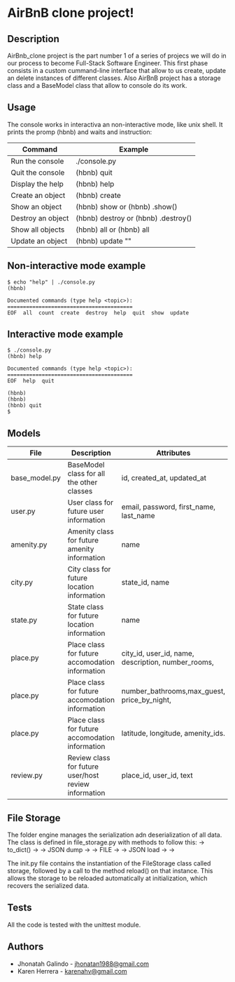 # AirBnB clone project!

## Description

AirBnb_clone project is the part number 1 of a series of projecs we will do in our process to become Full-Stack Software Engineer. This first phase consists in a custom cummand-line interface that allow to us create, update an delete instances of different classes. Also AirBnB project has a storage class and a BaseModel class that allow to console do its work.

## Usage
The console works in interactiva an non-interactive mode, like unix shell. It prints the promp (hbnb) and waits and instruction:

Command                  | Example
--------                 | -------------
Run the console          | ./console.py
Quit the console         | (hbnb) quit
Display the help         | (hbnb) help <command>
Create an object         | (hbnb) create <class>
Show an object           | (hbnb) show <class> <id> or (hbnb) <class>.show(<id>)
Destroy an object        | (hbnb) destroy <class> <id> or (hbnb) <class>.destroy(<id>)
Show all objects         | (hbnb) all or (hbnb) all <class>
Update an object         | (hbnb) update <class> <id> <attribute name> "<attribute value>"

## Non-interactive mode example

```
$ echo "help" | ./console.py
(hbnb)

Documented commands (type help <topic>):
========================================
EOF  all  count  create  destroy  help  quit  show  update
```

## Interactive mode example
```
$ ./console.py
(hbnb) help

Documented commands (type help <topic>):
========================================
EOF  help  quit

(hbnb) 
(hbnb) 
(hbnb) quit
$
```
## Models

File                     | Description                                                  | Attributes
------------------------ | -------------------------------------------------------------|----------------------------------------------------|
base_model.py            | BaseModel class for all the other classes                    | id, created_at, updated_at                         |
user.py                  | User class for future user information                       | email, password, first_name, last_name             |
amenity.py               | Amenity class for future amenity information                 | name                                               |
city.py                  | City class for future location information                   | state_id, name                                     |
state.py                 | State class for future location information                  | name                                               |
place.py                 | Place class for future accomodation information              | city_id, user_id, name, description, number_rooms, |
place.py                 | Place class for future accomodation information              | number_bathrooms,max_guest, price_by_night,        |
place.py                 | Place class for future accomodation information              | latitude, longitude, amenity_ids.                  | 
review.py                | Review class for future user/host review information         | place_id, user_id, text                            |


## File Storage

The folder engine manages the serialization adn deserialization of all data.
The class is defined in file_storage.py with methods to follow this:<object> -> to_dict() -> <dictionary> -> JSON dump -> <json string> -> FILE -> <json string> -> JSON load -> <dictionary> -> <object>

The init.py file contains the instantiation of the FileStorage class called storage, followed by a call to the method reload() on that instance. This allows the storage to be reloaded automatically at initialization, which recovers the serialized data.

## Tests

All the code is tested with the unittest module. 

## Authors

- Jhonatah Galindo - jhonatan1988@gmail.com
- Karen Herrera - karenahv@gmail.com